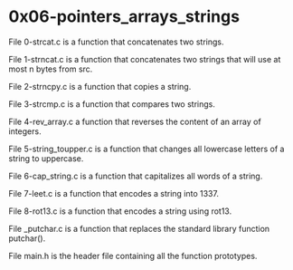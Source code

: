 # 0x06-pointers_arrays_strings

File 0-strcat.c is a function that concatenates two strings.

File 1-strncat.c is a function that concatenates two strings that will use at most n bytes from src.

File 2-strncpy.c is a function that copies a string.

File 3-strcmp.c is a function that compares two strings.

File 4-rev_array.c a function that reverses the content of an array of integers.

File 5-string_toupper.c is a function that changes all lowercase letters of a string to uppercase.

File 6-cap_string.c is a function that capitalizes all words of a string.

File 7-leet.c is a function that encodes a string into 1337.

File 8-rot13.c is a function that encodes a string using rot13.

File _putchar.c is a function that replaces the standard library function putchar().

File main.h is the header file containing all the function prototypes.
